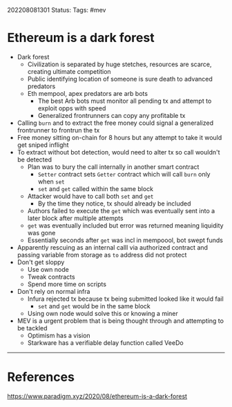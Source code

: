 202208081301
Status: 
Tags: #mev

# Ethereum is a dark forest
- Dark forest 
	- Civilization is separated by huge stetches, resources are scarce, creating ultimate competition
	- Public identifying location of someone is sure death to advanced predators
	- Eth mempool, apex predators are arb bots
		- The best Arb bots must monitor all pending tx and attempt to exploit opps with speed
		- Generalized frontrunners can copy any profitable tx 
- Calling `burn` and to extract the free money could signal a generalized frontrunner to frontrun the tx
- Free money sitting on-chain for 8 hours but any attempt to take it would get sniped inflight
- To extract without bot detection, would need to alter tx so call wouldn't be detected
	- Plan was to bury the call internally in another smart contract
		- `Setter` contract sets `Getter` contract which will call `burn` only when `set`
		- `set` and `get` called within the same block
	- Attacker would have to call both `set` and `get`
		- By the time they notice, tx should already be included
	- Authors failed to execute the `get` which was eventually sent into a later block after multiple attempts
	- `get` was eventually included but error was returned meaning liquidity was gone
	- Essentially seconds after `get` was incl in mempoool, bot swept funds
- Apparently rescuing as an internal calll via authorized contract and passing variable from storage as `to` address did not protect
- Don't get sloppy
	- Use own node
	- Tweak contracts
	- Spend more time on scripts
- Don't rely on normal infra
	- Infura rejected tx because tx being submitted looked like it would fail
		- `set` and `get` would be in the same block
	- Using own node would solve this or knowing a miner
- MEV is a urgent problem that is being thought through and attempting to be tackled
	- Optimism has a vision
	- Starkware has a verifiable delay function called VeeDo







---
# References
https://www.paradigm.xyz/2020/08/ethereum-is-a-dark-forest
